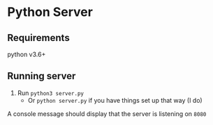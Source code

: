 # Python Server

## Requirements

python v3.6+

## Running server

1. Run `python3 server.py`
    - Or `python server.py` if you have things set up that way (I do)

A console message should display that the server is listening on `8080`

